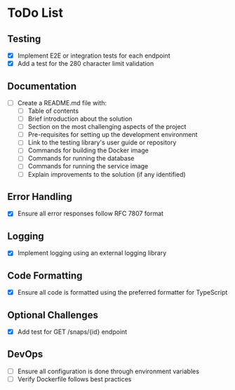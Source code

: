 # ToDo List

## Testing
- [X] Implement E2E or integration tests for each endpoint
- [X] Add a test for the 280 character limit validation

## Documentation
- [ ] Create a README.md file with:
  - [ ] Table of contents
  - [ ] Brief introduction about the solution
  - [ ] Section on the most challenging aspects of the project
  - [ ] Pre-requisites for setting up the development environment
  - [ ] Link to the testing library's user guide or repository
  - [ ] Commands for building the Docker image
  - [ ] Commands for running the database
  - [ ] Commands for running the service image
  - [ ] Explain improvements to the solution (if any identified)

## Error Handling
- [X] Ensure all error responses follow RFC 7807 format

## Logging
- [X] Implement logging using an external logging library

## Code Formatting
- [X] Ensure all code is formatted using the preferred formatter for TypeScript

## Optional Challenges
- [X] Add test for GET /snaps/{id} endpoint

## DevOps
- [ ] Ensure all configuration is done through environment variables
- [ ] Verify Dockerfile follows best practices